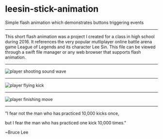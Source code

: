 # leesin-stick-animation
Simple flash animation which demonstrates buttons triggering events

---

This short flash animation was a project I created for a class in high school during 2016. It references the very popular mutliplayer online battle arena game League of Legends and its character Lee Sin. This file can be viewed through a swift file manager or any web browser that supports flash animation.

---

![player shooting sound wave](https://github.com/EnEmerson/leesin-stick-animation/blob/master/resources/proj_launch.png "player shooting sound wave")

---

![player flying kick](https://github.com/EnEmerson/leesin-stick-animation/blob/master/resources/player_fly.png "player flying kick")

---

![player finishing move](https://github.com/EnEmerson/leesin-stick-animation/blob/master/resources/finish_him.png "player finishing move")

---

"I fear not the man who has practiced 10,000 kicks once, 

but I fear the man who has practiced one kick 10,000 times."

~Bruce Lee

